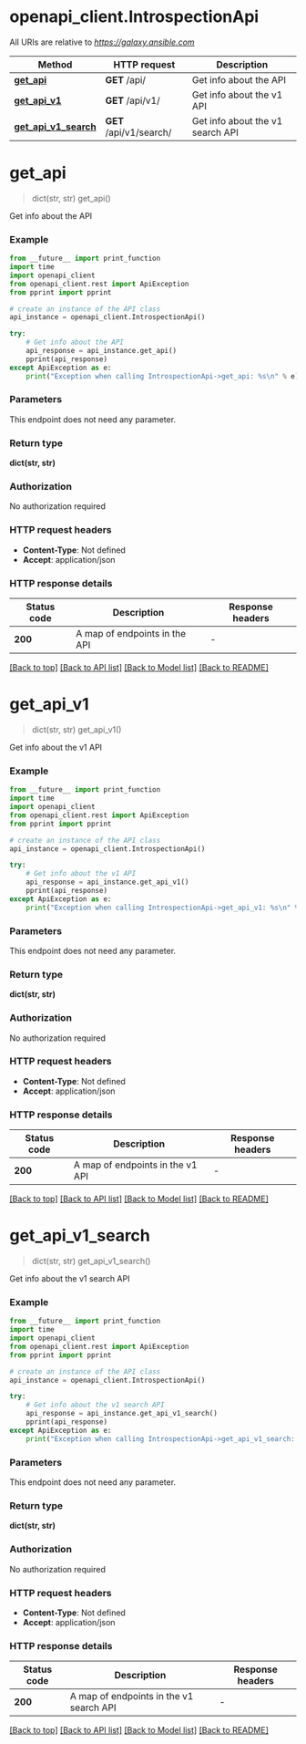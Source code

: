 # openapi_client.IntrospectionApi

All URIs are relative to *https://galaxy.ansible.com*

Method | HTTP request | Description
------------- | ------------- | -------------
[**get_api**](IntrospectionApi.md#get_api) | **GET** /api/ | Get info about the API
[**get_api_v1**](IntrospectionApi.md#get_api_v1) | **GET** /api/v1/ | Get info about the v1 API
[**get_api_v1_search**](IntrospectionApi.md#get_api_v1_search) | **GET** /api/v1/search/ | Get info about the v1 search API


# **get_api**
> dict(str, str) get_api()

Get info about the API

### Example

```python
from __future__ import print_function
import time
import openapi_client
from openapi_client.rest import ApiException
from pprint import pprint

# create an instance of the API class
api_instance = openapi_client.IntrospectionApi()

try:
    # Get info about the API
    api_response = api_instance.get_api()
    pprint(api_response)
except ApiException as e:
    print("Exception when calling IntrospectionApi->get_api: %s\n" % e)
```

### Parameters
This endpoint does not need any parameter.

### Return type

**dict(str, str)**

### Authorization

No authorization required

### HTTP request headers

 - **Content-Type**: Not defined
 - **Accept**: application/json

### HTTP response details
| Status code | Description | Response headers |
|-------------|-------------|------------------|
**200** | A map of endpoints in the API |  -  |

[[Back to top]](#) [[Back to API list]](../README.md#documentation-for-api-endpoints) [[Back to Model list]](../README.md#documentation-for-models) [[Back to README]](../README.md)

# **get_api_v1**
> dict(str, str) get_api_v1()

Get info about the v1 API

### Example

```python
from __future__ import print_function
import time
import openapi_client
from openapi_client.rest import ApiException
from pprint import pprint

# create an instance of the API class
api_instance = openapi_client.IntrospectionApi()

try:
    # Get info about the v1 API
    api_response = api_instance.get_api_v1()
    pprint(api_response)
except ApiException as e:
    print("Exception when calling IntrospectionApi->get_api_v1: %s\n" % e)
```

### Parameters
This endpoint does not need any parameter.

### Return type

**dict(str, str)**

### Authorization

No authorization required

### HTTP request headers

 - **Content-Type**: Not defined
 - **Accept**: application/json

### HTTP response details
| Status code | Description | Response headers |
|-------------|-------------|------------------|
**200** | A map of endpoints in the v1 API |  -  |

[[Back to top]](#) [[Back to API list]](../README.md#documentation-for-api-endpoints) [[Back to Model list]](../README.md#documentation-for-models) [[Back to README]](../README.md)

# **get_api_v1_search**
> dict(str, str) get_api_v1_search()

Get info about the v1 search API

### Example

```python
from __future__ import print_function
import time
import openapi_client
from openapi_client.rest import ApiException
from pprint import pprint

# create an instance of the API class
api_instance = openapi_client.IntrospectionApi()

try:
    # Get info about the v1 search API
    api_response = api_instance.get_api_v1_search()
    pprint(api_response)
except ApiException as e:
    print("Exception when calling IntrospectionApi->get_api_v1_search: %s\n" % e)
```

### Parameters
This endpoint does not need any parameter.

### Return type

**dict(str, str)**

### Authorization

No authorization required

### HTTP request headers

 - **Content-Type**: Not defined
 - **Accept**: application/json

### HTTP response details
| Status code | Description | Response headers |
|-------------|-------------|------------------|
**200** | A map of endpoints in the v1 search API |  -  |

[[Back to top]](#) [[Back to API list]](../README.md#documentation-for-api-endpoints) [[Back to Model list]](../README.md#documentation-for-models) [[Back to README]](../README.md)

